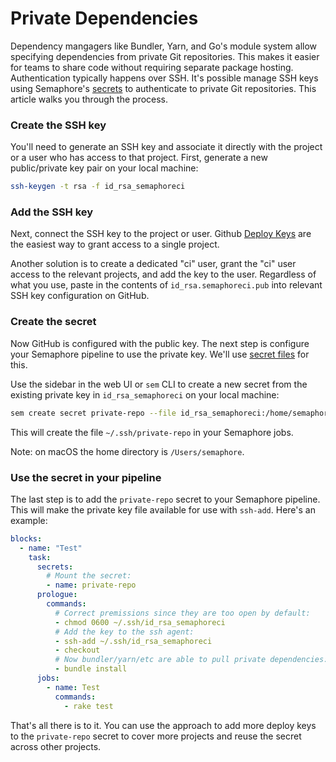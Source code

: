 # Private Dependencies

Dependency mangagers like Bundler, Yarn, and Go's module system allow
specifying dependencies from private Git repositories. This makes it
easier for teams to share code without requiring separate package
hosting. Authentication typically happens over SSH. It's possible
manage SSH keys using Semaphore's [secrets][] to authenticate to
private Git repositories. This article walks you through the process.

### Create the SSH key

You'll need to generate an SSH key and associate it directly with
the project or a user who has access to that project. First, generate
a new public/private key pair on your local machine:

``` bash
ssh-keygen -t rsa -f id_rsa_semaphoreci
```

### Add the SSH key

Next, connect the SSH key to the project or user. Github [Deploy Keys][]
are the easiest way to grant access to a single project.

Another solution is to
create a dedicated "ci" user, grant the "ci" user access to the
relevant projects, and add the key to the user. Regardless of what you
use, paste in the contents of `id_rsa.semaphoreci.pub` into relevant
SSH key configuration on GitHub.

### Create the secret

Now GitHub is configured with the public key. The next step is
configure your Semaphore pipeline to use the private key. We'll use
[secret files][secrets] for this.

Use the sidebar in the web UI or `sem` CLI to create a new secret
from the existing private key in `id_rsa_semaphoreci` on your local
machine:

``` bash
sem create secret private-repo --file id_rsa_semaphoreci:/home/semaphore/.ssh/private-repo
```

This will create the file `~/.ssh/private-repo` in your Semaphore jobs.

Note: on macOS the home directory is `/Users/semaphore`.

### Use the secret in your pipeline

The last step is to add the `private-repo` secret to your Semaphore pipeline.
This will make the private key file available for use with `ssh-add`.  Here's an
example:

``` yaml
blocks:
  - name: "Test"
    task:
      secrets:
        # Mount the secret:
        - name: private-repo
      prologue:
        commands:
          # Correct premissions since they are too open by default:
          - chmod 0600 ~/.ssh/id_rsa_semaphoreci
          # Add the key to the ssh agent:
          - ssh-add ~/.ssh/id_rsa_semaphoreci
          - checkout
          # Now bundler/yarn/etc are able to pull private dependencies:
          - bundle install
      jobs:
        - name: Test
          commands:
            - rake test
```

That's all there is to it. You can use the approach to add more deploy
keys to the `private-repo` secret to cover more projects and reuse the
secret across other projects.

[secrets]: https://docs.semaphoreci.com/guided-tour/environment-variables-and-secrets/#storing-files-in-secrets
[deploy keys]: https://developer.github.com/v3/guides/managing-deploy-keys/

